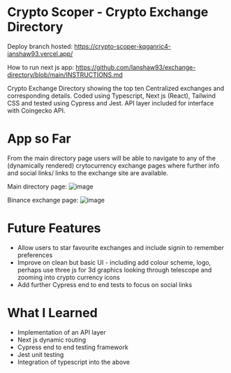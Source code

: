 # Crypto Scoper - Crypto Exchange Directory

Deploy branch hosted: https://crypto-scoper-kqganric4-ianshaw93.vercel.app/

How to run next js app:
https://github.com/Ianshaw93/exchange-directory/blob/main/INSTRUCTIONS.md

Crypto Exchange Directory showing the top ten Centralized exchanges and corresponding details. Coded using Typescript, Next js (React), Tailwind CSS and tested using Cypress and Jest. API layer included for interface with Coingecko API.

# App so Far

From the main directory page users will be able to navigate to any of the (dynamically rendered) crytocurrency exchange pages where further info and social links/ links to the exchange site are available.

Main directory page:
![image](https://user-images.githubusercontent.com/76686112/184887668-6fad7066-56c7-47fb-bbd5-9221893a538a.png)

Binance exchange page:
![image](https://user-images.githubusercontent.com/76686112/184887978-07bc20d8-a9ed-4579-8721-a6bdd4e2be15.png)

# Future Features

* Allow users to star favourite exchanges and include signin to remember preferences
* Improve on clean but basic UI - including add colour scheme, logo, perhaps use three js for 3d graphics looking through telescope and zooming into crypto currency icons 
* Add further Cypress end to end tests to focus on social links

# What I Learned

* Implementation of an API layer
* Next js dynamic routing
* Cypress end to end testing framework
* Jest unit testing
* Integration of typescript into the above
